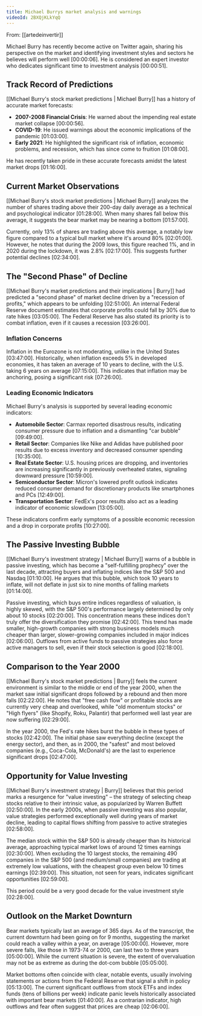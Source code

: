 ```yaml
---
title: Michael Burrys market analysis and warnings
videoId: 2BXQjKLkYqQ
---
```


From: [[artedeinvertir]] <br/> 

Michael Burry has recently become active on Twitter again, sharing his perspective on the market and identifying investment styles and sectors he believes will perform well <a class="yt-timestamp" data-t="00:00:06">[00:00:06]</a>. He is considered an expert investor who dedicates significant time to investment analysis <a class="yt-timestamp" data-t="00:00:51">[00:00:51]</a>.

## Track Record of Predictions

[[Michael Burry's stock market predictions | Michael Burry]] has a history of accurate market forecasts:
*   **2007-2008 Financial Crisis**: He warned about the impending real estate market collapse <a class="yt-timestamp" data-t="00:00:56">[00:00:56]</a>.
*   **COVID-19**: He issued warnings about the economic implications of the pandemic <a class="yt-timestamp" data-t="01:03:00">[01:03:00]</a>.
*   **Early 2021**: He highlighted the significant risk of inflation, economic problems, and recession, which has since come to fruition <a class="yt-timestamp" data-t="01:08:00">[01:08:00]</a>.

He has recently taken pride in these accurate forecasts amidst the latest market drops <a class="yt-timestamp" data-t="01:16:00">[01:16:00]</a>.

## Current Market Observations

[[Michael Burry's stock market predictions | Michael Burry]] analyzes the number of shares trading above their 200-day daily average as a technical and psychological indicator <a class="yt-timestamp" data-t="01:28:00">[01:28:00]</a>. When many shares fall below this average, it suggests the bear market may be nearing a bottom <a class="yt-timestamp" data-t="01:57:00">[01:57:00]</a>.

Currently, only 13% of shares are trading above this average, a notably low figure compared to a typical bull market where it's around 80% <a class="yt-timestamp" data-t="02:01:00">[02:01:00]</a>. However, he notes that during the 2009 lows, this figure reached 1%, and in 2020 during the lockdown, it was 2.8% <a class="yt-timestamp" data-t="02:17:00">[02:17:00]</a>. This suggests further potential declines <a class="yt-timestamp" data-t="02:34:00">[02:34:00]</a>.

## The "Second Phase" of Decline

[[Michael Burry's market predictions and their implications | Burry]] had predicted a "second phase" of market decline driven by a "recession of profits," which appears to be unfolding <a class="yt-timestamp" data-t="02:51:00">[02:51:00]</a>. An internal Federal Reserve document estimates that corporate profits could fall by 30% due to rate hikes <a class="yt-timestamp" data-t="03:05:00">[03:05:00]</a>. The Federal Reserve has also stated its priority is to combat inflation, even if it causes a recession <a class="yt-timestamp" data-t="03:26:00">[03:26:00]</a>.

### Inflation Concerns
Inflation in the Eurozone is not moderating, unlike in the United States <a class="yt-timestamp" data-t="03:47:00">[03:47:00]</a>. Historically, when inflation exceeds 5% in developed economies, it has taken an average of 10 years to decline, with the U.S. taking 6 years on average <a class="yt-timestamp" data-t="07:15:00">[07:15:00]</a>. This indicates that inflation may be anchoring, posing a significant risk <a class="yt-timestamp" data-t="07:26:00">[07:26:00]</a>.

### Leading Economic Indicators
Michael Burry's analysis is supported by several leading economic indicators:
*   **Automobile Sector**: Carmax reported disastrous results, indicating consumer pressure due to inflation and a dismantling "car bubble" <a class="yt-timestamp" data-t="09:49:00">[09:49:00]</a>.
*   **Retail Sector**: Companies like Nike and Adidas have published poor results due to excess inventory and decreased consumer spending <a class="yt-timestamp" data-t="10:35:00">[10:35:00]</a>.
*   **Real Estate Sector**: U.S. housing prices are dropping, and inventories are increasing significantly in previously overheated states, signaling downward pressure <a class="yt-timestamp" data-t="10:59:00">[10:59:00]</a>.
*   **Semiconductor Sector**: Micron's lowered profit outlook indicates reduced consumer demand for discretionary products like smartphones and PCs <a class="yt-timestamp" data-t="12:49:00">[12:49:00]</a>.
*   **Transportation Sector**: FedEx's poor results also act as a leading indicator of economic slowdown <a class="yt-timestamp" data-t="13:05:00">[13:05:00]</a>.

These indicators confirm early symptoms of a possible economic recession and a drop in corporate profits <a class="yt-timestamp" data-t="10:27:00">[10:27:00]</a>.

## The Passive Investing Bubble

[[Michael Burry's investment strategy | Michael Burry]] warns of a bubble in passive investing, which has become a "self-fulfilling prophecy" over the last decade, attracting buyers and inflating indices like the S&P 500 and Nasdaq <a class="yt-timestamp" data-t="01:10:00">[01:10:00]</a>. He argues that this bubble, which took 10 years to inflate, will not deflate in just six to nine months of falling markets <a class="yt-timestamp" data-t="01:14:00">[01:14:00]</a>.

Passive investing, which buys entire indices regardless of valuation, is highly skewed, with the S&P 500's performance largely determined by only about 10 stocks <a class="yt-timestamp" data-t="02:20:00">[02:20:00]</a>. This concentration means these indices don't truly offer the diversification they promise <a class="yt-timestamp" data-t="02:42:00">[02:42:00]</a>. This trend has made smaller, high-growth companies with strong business models much cheaper than larger, slower-growing companies included in major indices <a class="yt-timestamp" data-t="02:06:00">[02:06:00]</a>. Outflows from active funds to passive strategies also force active managers to sell, even if their stock selection is good <a class="yt-timestamp" data-t="02:18:00">[02:18:00]</a>.

## Comparison to the Year 2000

[[Michael Burry's stock market predictions | Burry]] feels the current environment is similar to the middle or end of the year 2000, when the market saw initial significant drops followed by a rebound and then more falls <a class="yt-timestamp" data-t="02:22:00">[02:22:00]</a>. He notes that "free cash flow" or profitable stocks are currently very cheap and overlooked, while "old momentum stocks" or "High flyers" (like Shopify, Roku, Palantir) that performed well last year are now suffering <a class="yt-timestamp" data-t="02:29:00">[02:29:00]</a>.

In the year 2000, the Fed's rate hikes burst the bubble in these types of stocks <a class="yt-timestamp" data-t="02:42:00">[02:42:00]</a>. The initial phase saw everything decline (except the energy sector), and then, as in 2000, the "safest" and most beloved companies (e.g., Coca-Cola, McDonald's) are the last to experience significant drops <a class="yt-timestamp" data-t="02:47:00">[02:47:00]</a>.

## Opportunity for Value Investing

[[Michael Burry's investment strategy | Burry]] believes that this period marks a resurgence for "value investing" – the strategy of selecting cheap stocks relative to their intrinsic value, as popularized by Warren Buffett <a class="yt-timestamp" data-t="02:50:00">[02:50:00]</a>. In the early 2000s, when passive investing was also popular, value strategies performed exceptionally well during years of market decline, leading to capital flows shifting from passive to active strategies <a class="yt-timestamp" data-t="02:58:00">[02:58:00]</a>.

The median stock within the S&P 500 is already cheaper than its historical average, approaching typical market lows of around 12 times earnings <a class="yt-timestamp" data-t="02:30:00">[02:30:00]</a>. When excluding the 10 largest stocks, the remaining 490 companies in the S&P 500 (and medium/small companies) are trading at extremely low valuations, with the cheapest group even below 10 times earnings <a class="yt-timestamp" data-t="02:39:00">[02:39:00]</a>. This situation, not seen for years, indicates significant opportunities <a class="yt-timestamp" data-t="02:59:00">[02:59:00]</a>.

This period could be a very good decade for the value investment style <a class="yt-timestamp" data-t="02:28:00">[02:28:00]</a>.

## Outlook on the Market Downturn

Bear markets typically last an average of 365 days. As of the transcript, the current downturn had been going on for 9 months, suggesting the market could reach a valley within a year, on average <a class="yt-timestamp" data-t="05:00:00">[05:00:00]</a>. However, more severe falls, like those in 1973-74 or 2000, can last two to three years <a class="yt-timestamp" data-t="05:00:00">[05:00:00]</a>. While the current situation is severe, the extent of overvaluation may not be as extreme as during the dot-com bubble <a class="yt-timestamp" data-t="05:05:00">[05:05:00]</a>.

Market bottoms often coincide with clear, notable events, usually involving statements or actions from the Federal Reserve that signal a shift in policy <a class="yt-timestamp" data-t="05:13:00">[05:13:00]</a>. The current significant outflows from stock ETFs and index funds (tens of billions per week) indicate panic levels historically associated with important bear markets <a class="yt-timestamp" data-t="01:40:00">[01:40:00]</a>. As a contrarian indicator, high outflows and fear often suggest that prices are cheap <a class="yt-timestamp" data-t="02:06:00">[02:06:00]</a>.
